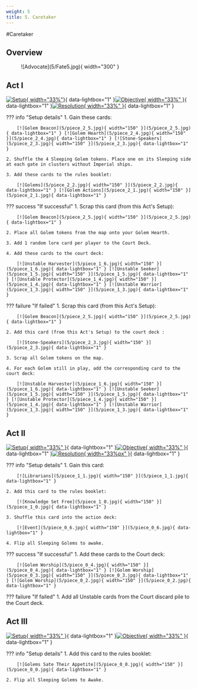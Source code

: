 ```yaml
---
weight: 5
title: 5. Caretaker
---
```

#Caretaker
## Overview
<figure markdown="span">
![Advocate](5/Fate5.jpg){ width="300" }
</figure>

## Act I

[![Setup](5/piece_2_6.jpg){ width="33%"}](5/piece_2_6.jpg){ data-lightbox="1" }[![Objective](5/back_2_6.jpg){ width="33%" }](5/back_2_6.jpg){ data-lightbox="1" }[![Resolution](5/piece_2_0.jpg){ width="33%" }](5/piece_2_0.jpg){ data-lightbox="1" }

??? info "Setup details"
    1. Gain these cards:
    
        [![Golem Beacon](5/piece_2_5.jpg){ width="150" }](5/piece_2_5.jpg){ data-lightbox="1" } [![Golem Hearth](5/piece_2_4.jpg){ width="150" }](5/piece_2_4.jpg){ data-lightbox="1" } [![Stone-Speakers](5/piece_2_3.jpg){ width="150" }](5/piece_2_3.jpg){ data-lightbox="1" }

    2. Shuffle the 4 Sleeping Golem tokens. Place one on its Sleeping side at each gate in clusters without Imperial ships.
   
    3. Add these cards to the rules booklet:

        [![Golems](5/piece_2_2.jpg){ width="150" }](5/piece_2_2.jpg){ data-lightbox="1" } [![Golem Actions](5/piece_2_1.jpg){ width="150" }](5/piece_2_1.jpg){ data-lightbox="1" }

??? success "If successful"
    1. Scrap this card (from this Act's Setup): 
      
        [![Golem Beacon](5/piece_2_5.jpg){ width="150" }](5/piece_2_5.jpg){ data-lightbox="1" }

    2. Place all Golem tokens from the map onto your Golem Hearth.

    3. Add 1 random lore card per player to the Court Deck. 
   
    4. Add these cards to the court deck:

        [![Unstable Harvester](5/piece_1_6.jpg){ width="150" }](5/piece_1_6.jpg){ data-lightbox="1" } [![Unstable Seeker](5/piece_1_5.jpg){ width="150" }](5/piece_1_5.jpg){ data-lightbox="1" } [![Unstable Protector](5/piece_1_4.jpg){ width="150" }](5/piece_1_4.jpg){ data-lightbox="1" } [![Unstable Warrior](5/piece_1_3.jpg){ width="150" }](5/piece_1_3.jpg){ data-lightbox="1" }

??? failure "If failed"
    1. Scrap this card (from this Act's Setup): 
      
        [![Golem Beacon](5/piece_2_5.jpg){ width="150" }](5/piece_2_5.jpg){ data-lightbox="1" }
        
    2. Add this card (from this Act's Setup) to the court deck :
      
        [![Stone-Speakers](5/piece_2_3.jpg){ width="150" }](5/piece_2_3.jpg){ data-lightbox="1" }

    3. Scrap all Golem tokens on the map.

    4. For each Golem still in play, add the corresponding card to the court deck:
   
        [![Unstable Harvester](5/piece_1_6.jpg){ width="150" }](5/piece_1_6.jpg){ data-lightbox="1" } [![Unstable Seeker](5/piece_1_5.jpg){ width="150" }](5/piece_1_5.jpg){ data-lightbox="1" } [![Unstable Protector](5/piece_1_4.jpg){ width="150" }](5/piece_1_4.jpg){ data-lightbox="1" } [![Unstable Warrior](5/piece_1_3.jpg){ width="150" }](5/piece_1_3.jpg){ data-lightbox="1" }  

## Act II

[![Setup](5/piece_1_2.jpg){ width="33%" }](5/piece_1_2.jpg){ data-lightbox="1" }[![Objective](5/back_1_2.jpg){ width="33%" }](5/back_1_2.jpg){ data-lightbox="1" }[![Resolution](5/piece_0_5.jpg){ width="33%px" }](5/piece_0_5.jpg){ data-lightbox="1" }

??? info "Setup details"
    1. Gain this card:
    
        [![Librarians](5/piece_1_1.jpg){ width="150" }](5/piece_1_1.jpg){ data-lightbox="1" }

    2. Add this card to the rules booklet:
    
        [![Knowledge Set Free](5/piece_1_0.jpg){ width="150" }](5/piece_1_0.jpg){ data-lightbox="1" }

    3. Shuffle this card into the action deck:
    
        [![Event](5/piece_0_6.jpg){ width="150" }](5/piece_0_6.jpg){ data-lightbox="1" }

    4. Flip all Sleeping Golems to awake.

??? success "If successful"
    1. Add these cards to the Court deck:
      
        [![Golem Worship](5/piece_0_4.jpg){ width="150" }](5/piece_0_4.jpg){ data-lightbox="1" } [![Golem Worship](5/piece_0_3.jpg){ width="150" }](5/piece_0_3.jpg){ data-lightbox="1" } [![Golem Worship](5/piece_0_2.jpg){ width="150" }](5/piece_0_2.jpg){ data-lightbox="1" }

??? failure "If failed"
    1. Add all Unstable cards from the Court discard pile to the Court deck.

## Act III

[![Setup](5/piece_0_1.jpg){ width="33%" }](5/piece_0_1.jpg){ data-lightbox="1" }[![Objective](5/back_0_1.jpg){ width="33%" }](5/back_0_1.jpg){ data-lightbox="1" }

??? info "Setup details"
    1. Add this card to the rules booklet:
    
        [![Golems Sate Their Appetite](5/piece_0_0.jpg){ width="150" }](5/piece_0_0.jpg){ data-lightbox="1" }

    2. Flip all Sleeping Golems to Awake.